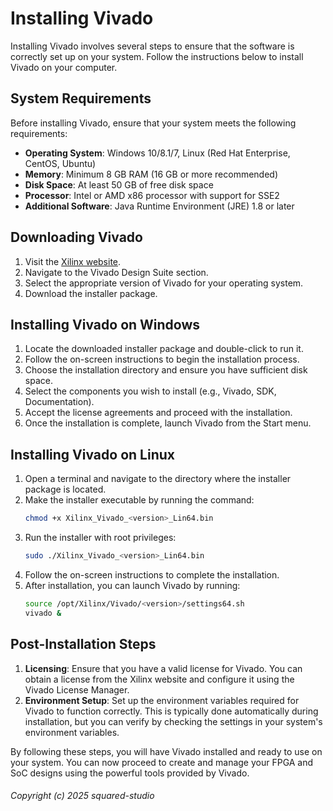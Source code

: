 # Installing Vivado

Installing Vivado involves several steps to ensure that the software is correctly set up on your system. Follow the instructions below to install Vivado on your computer.

## System Requirements

Before installing Vivado, ensure that your system meets the following requirements:

- **Operating System**: Windows 10/8.1/7, Linux (Red Hat Enterprise, CentOS, Ubuntu)
- **Memory**: Minimum 8 GB RAM (16 GB or more recommended)
- **Disk Space**: At least 50 GB of free disk space
- **Processor**: Intel or AMD x86 processor with support for SSE2
- **Additional Software**: Java Runtime Environment (JRE) 1.8 or later

## Downloading Vivado

1. Visit the [Xilinx website](https://www.xilinx.com/support/download.html).
2. Navigate to the Vivado Design Suite section.
3. Select the appropriate version of Vivado for your operating system.
4. Download the installer package.

## Installing Vivado on Windows

1. Locate the downloaded installer package and double-click to run it.
2. Follow the on-screen instructions to begin the installation process.
3. Choose the installation directory and ensure you have sufficient disk space.
4. Select the components you wish to install (e.g., Vivado, SDK, Documentation).
5. Accept the license agreements and proceed with the installation.
6. Once the installation is complete, launch Vivado from the Start menu.

## Installing Vivado on Linux

1. Open a terminal and navigate to the directory where the installer package is located.
2. Make the installer executable by running the command:
   ```bash
   chmod +x Xilinx_Vivado_<version>_Lin64.bin
   ```
3. Run the installer with root privileges:
   ```bash
   sudo ./Xilinx_Vivado_<version>_Lin64.bin
   ```
4. Follow the on-screen instructions to complete the installation.
5. After installation, you can launch Vivado by running:
   ```bash
   source /opt/Xilinx/Vivado/<version>/settings64.sh
   vivado &
   ```

## Post-Installation Steps

1. **Licensing**: Ensure that you have a valid license for Vivado. You can obtain a license from the Xilinx website and configure it using the Vivado License Manager.
2. **Environment Setup**: Set up the environment variables required for Vivado to function correctly. This is typically done automatically during installation, but you can verify by checking the settings in your system's environment variables.

By following these steps, you will have Vivado installed and ready to use on your system. You can now proceed to create and manage your FPGA and SoC designs using the powerful tools provided by Vivado.

###### Copyright (c) 2025 squared-studio

